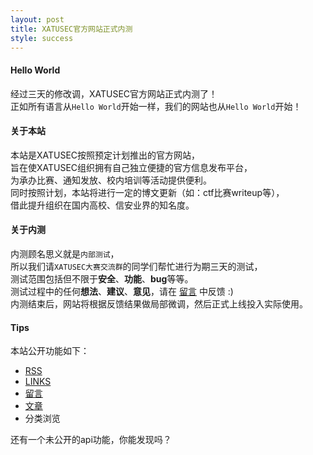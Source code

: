 ```yaml
---
layout: post
title: XATUSEC官方网站正式内测
style: success
---
```


#### Hello World
经过三天的修改调，XATUSEC官方网站正式内测了！   
正如所有语言从`Hello World`开始一样，我们的网站也从`Hello World`开始！   

   
#### 关于本站
本站是XATUSEC按照预定计划推出的官方网站，   
旨在使XATUSEC组织拥有自己独立便捷的官方信息发布平台，  
为承办比赛、通知发放、校内培训等活动提供便利。   
同时按照计划，本站将进行一定的博文更新（如：ctf比赛writeup等），   
借此提升组织在国内高校、信安业界的知名度。

   
#### 关于内测
内测顾名思义就是`内部测试`，   
所以我们请`XATUSEC大赛交流群`的同学们帮忙进行为期三天的测试，   
测试范围包括但不限于**安全**、**功能**、**bug**等等。   
测试过程中的任何**想法**、**建议**、**意见**，请在 [留言](http://www.xatusec.org/comment/) 中反馈 :)   
内测结束后，网站将根据反馈结果做局部微调，然后正式上线投入实际使用。

   
#### Tips
本站公开功能如下：  
 
- [RSS](http://www.xatusec.org/feed.xml)   
- [LINKS](http://www.xatusec.org/links/)   
- [留言](http://www.xatusec.org/comment/)
- [文章](http://www.xatusec.org/post/)   
- 分类浏览   

还有一个未公开的api功能，你能发现吗？  